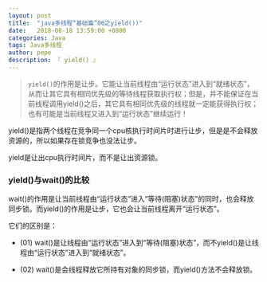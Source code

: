 ```yaml
---
layout: post
title:  "java多线程“基础篇”06之yield())"
date:   2018-08-18 13:59:00 +0800
categories: Java
tags: Java多线程
author: pepe
description: 『 yield() 』
---
```


> `yield()`的作用是让步。它能让当前线程由“运行状态”进入到“就绪状态”，从而让其它具有相同优先级的等待线程获取执行权；但是，并不能保证在当前线程调用yield()之后，其它具有相同优先级的线程就一定能获得执行权；也有可能是当前线程又进入到“运行状态”继续运行！

yield()是指两个线程在竞争同一个cpu核执行时间片时进行让步，但是是不会释放资源的，所以如果存在锁竞争也没法让步。

yield是让出cpu执行时间片，而不是让出资源锁。


### **yield()与wait()的比较**

wait()的作用是让当前线程由“运行状态”进入“等待(阻塞)状态”的同时，也会释放同步锁。而yield()的作用是让步，它也会让当前线程离开“运行状态”。

它们的区别是：

* (01) wait()是让线程由“运行状态”进入到“等待(阻塞)状态”，而不yield()是让线程由“运行状态”进入到“就绪状态”。

* (02) wait()是会线程释放它所持有对象的同步锁，而yield()方法不会释放锁。